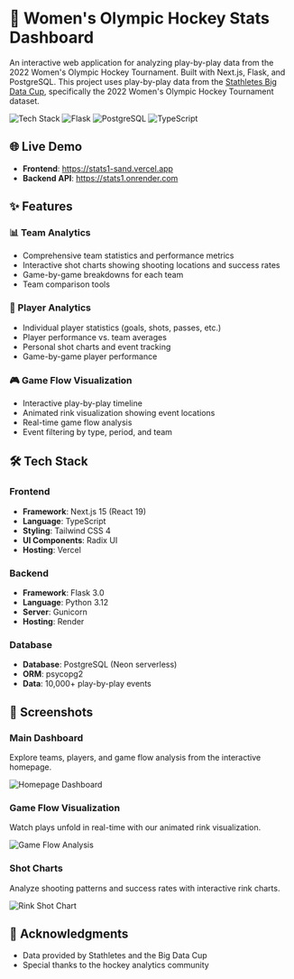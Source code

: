 # 🏒 Women's Olympic Hockey Stats Dashboard

An interactive web application for analyzing play-by-play data from the 2022 Women's Olympic Hockey Tournament. Built with Next.js, Flask, and PostgreSQL. This project uses play-by-play data from the [Stathletes Big Data Cup](https://github.com/bigdatacup/Big-Data-Cup-2021), specifically the 2022 Women's Olympic Hockey Tournament dataset.

![Tech Stack](https://img.shields.io/badge/Next.js-15-black?logo=next.js)
![Flask](https://img.shields.io/badge/Flask-3.0-blue?logo=flask)
![PostgreSQL](https://img.shields.io/badge/PostgreSQL-Neon-336791?logo=postgresql)
![TypeScript](https://img.shields.io/badge/TypeScript-5-blue?logo=typescript)

## 🌐 Live Demo

- **Frontend**: https://stats1-sand.vercel.app
- **Backend API**: https://stats1.onrender.com

## ✨ Features

### 📊 Team Analytics

- Comprehensive team statistics and performance metrics
- Interactive shot charts showing shooting locations and success rates
- Game-by-game breakdowns for each team
- Team comparison tools

### 👤 Player Analytics

- Individual player statistics (goals, shots, passes, etc.)
- Player performance vs. team averages
- Personal shot charts and event tracking
- Game-by-game player performance

### 🎮 Game Flow Visualization

- Interactive play-by-play timeline
- Animated rink visualization showing event locations
- Real-time game flow analysis
- Event filtering by type, period, and team

## 🛠️ Tech Stack

### Frontend

- **Framework**: Next.js 15 (React 19)
- **Language**: TypeScript
- **Styling**: Tailwind CSS 4
- **UI Components**: Radix UI
- **Hosting**: Vercel

### Backend

- **Framework**: Flask 3.0
- **Language**: Python 3.12
- **Server**: Gunicorn
- **Hosting**: Render

### Database

- **Database**: PostgreSQL (Neon serverless)
- **ORM**: psycopg2
- **Data**: 10,000+ play-by-play events

## 📸 Screenshots

### Main Dashboard

Explore teams, players, and game flow analysis from the interactive homepage.

![Homepage Dashboard](https://i.imgur.com/zkdWATa.png)

### Game Flow Visualization

Watch plays unfold in real-time with our animated rink visualization.

![Game Flow Analysis](https://i.imgur.com/7jAUqcG.png)

### Shot Charts

Analyze shooting patterns and success rates with interactive rink charts.

![Rink Shot Chart](https://i.imgur.com/m8zQv6L.png)

## 🙏 Acknowledgments

- Data provided by Stathletes and the Big Data Cup
- Special thanks to the hockey analytics community
